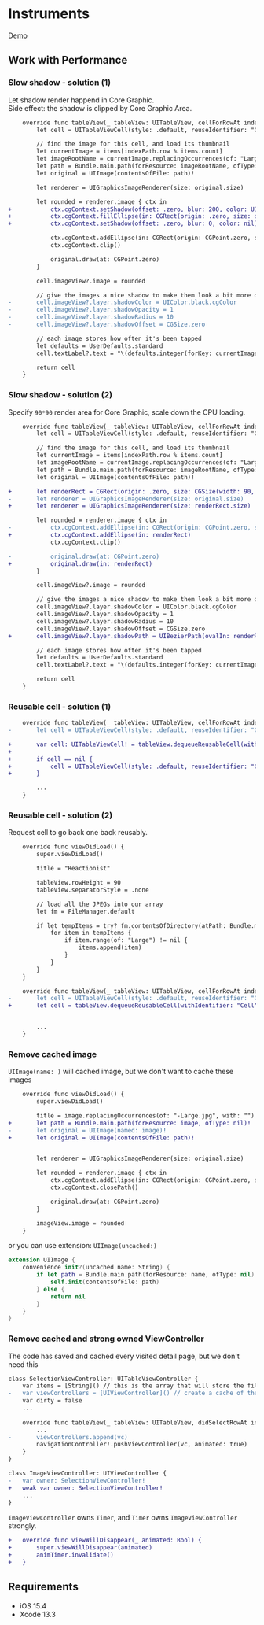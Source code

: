 # Instruments

[Demo](Documentation/demo.png)

## Work with Performance

### Slow shadow - solution (1)

Let shadow render happend in Core Graphic.  
Side effect: the shadow is clipped by Core Graphic Area.

```diff swift:SelectionViewController.swift
    override func tableView(_ tableView: UITableView, cellForRowAt indexPath: IndexPath) -> UITableViewCell {
        let cell = UITableViewCell(style: .default, reuseIdentifier: "Cell")

        // find the image for this cell, and load its thumbnail
        let currentImage = items[indexPath.row % items.count]
        let imageRootName = currentImage.replacingOccurrences(of: "Large", with: "Thumb")
        let path = Bundle.main.path(forResource: imageRootName, ofType: nil)!
        let original = UIImage(contentsOfFile: path)!

        let renderer = UIGraphicsImageRenderer(size: original.size)

        let rounded = renderer.image { ctx in
+           ctx.cgContext.setShadow(offset: .zero, blur: 200, color: UIColor.black.cgColor)
+           ctx.cgContext.fillEllipse(in: CGRect(origin: .zero, size: original.size))
+           ctx.cgContext.setShadow(offset: .zero, blur: 0, color: nil)

            ctx.cgContext.addEllipse(in: CGRect(origin: CGPoint.zero, size: original.size))
            ctx.cgContext.clip()

            original.draw(at: CGPoint.zero)
        }

        cell.imageView?.image = rounded

        // give the images a nice shadow to make them look a bit more dramatic
-       cell.imageView?.layer.shadowColor = UIColor.black.cgColor
-       cell.imageView?.layer.shadowOpacity = 1
-       cell.imageView?.layer.shadowRadius = 10
-       cell.imageView?.layer.shadowOffset = CGSize.zero

        // each image stores how often it's been tapped
        let defaults = UserDefaults.standard
        cell.textLabel?.text = "\(defaults.integer(forKey: currentImage))"

        return cell
    }
```

### Slow shadow - solution (2)

Specify `90*90` render area for Core Graphic, scale down the CPU loading.

```diff swift:SelectionViewController.swift
    override func tableView(_ tableView: UITableView, cellForRowAt indexPath: IndexPath) -> UITableViewCell {
		let cell = UITableViewCell(style: .default, reuseIdentifier: "Cell")

		// find the image for this cell, and load its thumbnail
		let currentImage = items[indexPath.row % items.count]
		let imageRootName = currentImage.replacingOccurrences(of: "Large", with: "Thumb")
		let path = Bundle.main.path(forResource: imageRootName, ofType: nil)!
		let original = UIImage(contentsOfFile: path)!

+       let renderRect = CGRect(origin: .zero, size: CGSize(width: 90, height: 90))
-		let renderer = UIGraphicsImageRenderer(size: original.size)
+       let renderer = UIGraphicsImageRenderer(size: renderRect.size)

		let rounded = renderer.image { ctx in
-			ctx.cgContext.addEllipse(in: CGRect(origin: CGPoint.zero, size: original.size))
+           ctx.cgContext.addEllipse(in: renderRect)
			ctx.cgContext.clip()

-			original.draw(at: CGPoint.zero)
+           original.draw(in: renderRect)
		}

		cell.imageView?.image = rounded

		// give the images a nice shadow to make them look a bit more dramatic
		cell.imageView?.layer.shadowColor = UIColor.black.cgColor
		cell.imageView?.layer.shadowOpacity = 1
		cell.imageView?.layer.shadowRadius = 10
		cell.imageView?.layer.shadowOffset = CGSize.zero
+       cell.imageView?.layer.shadowPath = UIBezierPath(ovalIn: renderRect).cgPath

		// each image stores how often it's been tapped
		let defaults = UserDefaults.standard
		cell.textLabel?.text = "\(defaults.integer(forKey: currentImage))"

		return cell
    }
```

### Reusable cell - solution (1)

```diff swift:SelectionViewController.swift
    override func tableView(_ tableView: UITableView, cellForRowAt indexPath: IndexPath) -> UITableViewCell {
-		let cell = UITableViewCell(style: .default, reuseIdentifier: "Cell")

+       var cell: UITableViewCell! = tableView.dequeueReusableCell(withIdentifier: "Cell")
+
+       if cell == nil {
+           cell = UITableViewCell(style: .default, reuseIdentifier: "Cell")
+       }

		...
    }
```

### Reusable cell - solution (2)

Request cell to go back one back reusably.

```diff swift:SelectionViewController.swift
    override func viewDidLoad() {
        super.viewDidLoad()

		title = "Reactionist"

		tableView.rowHeight = 90
		tableView.separatorStyle = .none

		// load all the JPEGs into our array
		let fm = FileManager.default

		if let tempItems = try? fm.contentsOfDirectory(atPath: Bundle.main.resourcePath!) {
			for item in tempItems {
				if item.range(of: "Large") != nil {
					items.append(item)
				}
			}
		}
    }

    override func tableView(_ tableView: UITableView, cellForRowAt indexPath: IndexPath) -> UITableViewCell {
-		let cell = UITableViewCell(style: .default, reuseIdentifier: "Cell")
+       let cell = tableView.dequeueReusableCell(withIdentifier: "Cell", for: indexPath)


		...
    }
```

### Remove cached image
`UIImage(name: )` will cached image, but we don't want to cache these images

```diff swift:ImageViewController.swift
    override func viewDidLoad() {
        super.viewDidLoad()

        title = image.replacingOccurrences(of: "-Large.jpg", with: "")
+       let path = Bundle.main.path(forResource: image, ofType: nil)!
-       let original = UIImage(named: image)!
+       let original = UIImage(contentsOfFile: path)!


        let renderer = UIGraphicsImageRenderer(size: original.size)

        let rounded = renderer.image { ctx in
            ctx.cgContext.addEllipse(in: CGRect(origin: CGPoint.zero, size: original.size))
            ctx.cgContext.closePath()

            original.draw(at: CGPoint.zero)
        }

        imageView.image = rounded
    }
```

or you can use extension: `UIImage(uncached:)`

```swift
extension UIImage {
    convenience init?(uncached name: String) {
        if let path = Bundle.main.path(forResource: name, ofType: nil) {
            self.init(contentsOfFile: path)
        } else {
            return nil
        }
    }
}
```

### Remove cached and strong owned ViewController

The code has saved and cached every visited detail page, but we don't need this
```diff swift:SelectionViewController.swift
class SelectionViewController: UITableViewController {
    var items = [String]() // this is the array that will store the filenames to load
-   var viewControllers = [UIViewController]() // create a cache of the detail view controllers for faster loading
    var dirty = false
    ...
    
    override func tableView(_ tableView: UITableView, didSelectRowAt indexPath: IndexPath) {
        ...
-       viewControllers.append(vc)
        navigationController!.pushViewController(vc, animated: true)
    }
}
```

```diff swift:ImageViewController.swift
class ImageViewController: UIViewController {
-   var owner: SelectionViewController!
+   weak var owner: SelectionViewController!
    ...
}
```

`ImageViewController` owns `Timer`, and `Timer` owns `ImageViewController` strongly.

```diff swift:ImageViewController.swift
+   override func viewWillDisappear(_ animated: Bool) {
+       super.viewWillDisappear(animated)
+       animTimer.invalidate()
+   }
```

## Requirements

- iOS 15.4
- Xcode 13.3
